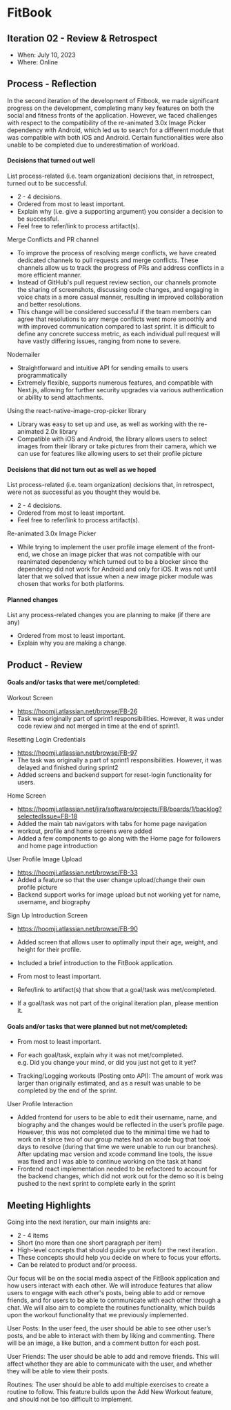 # FitBook




## Iteration 02 - Review & Retrospect


 * When: July 10, 2023
 * Where: Online


## Process - Reflection


In the second iteration of the development of Fitbook, we made significant progress on the development, completing many key features on both the social and fitness fronts of the application. However, we faced challenges with respect to the compatibility of the re-animated 3.0x Image Picker dependency with Android, which led us to search for a different module that was compatible with both iOS and Android. Certain functionalities were also unable to be completed due to underestimation of workload.


#### Decisions that turned out well


List process-related (i.e. team organization) decisions that, in retrospect, turned out to be successful.


 * 2 - 4 decisions.
 * Ordered from most to least important.
 * Explain why (i.e. give a supporting argument) you consider a decision to be successful.
 * Feel free to refer/link to process artifact(s).


Merge Conflicts and PR channel
* To improve the process of resolving merge conflicts, we have created dedicated channels to pull requests and merge conflicts. These channels allow us to track the progress of PRs and address conflicts in a more efficient manner. 
* Instead of GitHub's pull request review section, our channels promote the sharing of screenshots, discussing code changes, and engaging in voice chats in a more casual manner, resulting in improved collaboration and better resolutions. 
* This change will be considered successful if the team members can agree that resolutions to any merge conflicts went more smoothly and with improved communication compared to last sprint. It is difficult to define any concrete success metric, as each individual pull request will have vastly differing issues, ranging from none to severe.


Nodemailer
* Straightforward and intuitive API for sending emails to users programmatically
* Extremely flexible, supports numerous features, and compatible with Next.js, allowing for further security upgrades via various authentication or ability to send attachments.


Using the react-native-image-crop-picker library
* Library was easy to set up and use, as well as working with the re-animated 2.0x library
* Compatible with iOS and Android, the library allows users to select images from their library or take pictures from their camera, which we can use for features like allowing users to set their profile picture


#### Decisions that did not turn out as well as we hoped


List process-related (i.e. team organization) decisions that, in retrospect, were not as successful as you thought they would be.


 * 2 - 4 decisions.
 * Ordered from most to least important.
 * Feel free to refer/link to process artifact(s).


Re-animated 3.0x Image Picker
* While trying to implement the user profile image element of the front-end, we chose an image picker that was not compatible with our reanimated dependency which turned out to be a blocker since the dependency did not work for Android and only for iOS. It was not until later that we solved that issue when a new image picker module was chosen that works for both platforms.


#### Planned changes


List any process-related changes you are planning to make (if there are any)


 * Ordered from most to least important.
 * Explain why you are making a change.


## Product - Review


#### Goals and/or tasks that were met/completed:


Workout Screen
* https://hoomji.atlassian.net/browse/FB-26
* Task was originally part of sprint1 responsibilities. However, it was under code review and not merged in time at the end of sprint1.


Resetting Login Credentials
* https://hoomji.atlassian.net/browse/FB-97
* The task was originally a part of sprint1 responsibilities. However, it was delayed and finished during sprint2
* Added screens and backend support for reset-login functionality for users.


Home Screen
* https://hoomji.atlassian.net/jira/software/projects/FB/boards/1/backlog?selectedIssue=FB-18
* Added the main tab navigators with tabs for home page navigation
* workout, profile and home screens were added
* Added a few components to go along with the Home page for followers and home page introduction


User Profile Image Upload
* https://hoomji.atlassian.net/browse/FB-33
* Added a feature so that the user change upload/change their own profile picture
* Backend support works for image upload but not working yet for name, username, and biography


Sign Up Introduction Screen
* https://hoomji.atlassian.net/browse/FB-90
* Added screen that allows user to optimally input their age, weight, and height for their profile.
* Included a brief introduction to the FitBook application.


 * From most to least important.
 * Refer/link to artifact(s) that show that a goal/task was met/completed.
 * If a goal/task was not part of the original iteration plan, please mention it.


#### Goals and/or tasks that were planned but not met/completed:


 * From most to least important.
 * For each goal/task, explain why it was not met/completed.      
   e.g. Did you change your mind, or did you just not get to it yet?


* Tracking/Logging workouts (Posting onto API): The amount of work was larger than originally estimated, and as a result was unable to be completed by the end of the sprint.


User Profile Interaction
* Added frontend for users to be able to edit their username, name, and biography and the changes would be reflected in the user’s profile page. However, this was not completed due to the minimal time we had to work on it since two of our group mates had an xcode bug that took days to resolve (during that time we were unable to run our branches). After updating mac version and xcode command line tools, the issue was fixed and I was able to continue working on the task at hand
* Frontend react implementation needed to be refactored to account for the backend changes, which did not work out for the demo so it is being pushed to the next sprint to complete early in the sprint


## Meeting Highlights


Going into the next iteration, our main insights are:


 * 2 - 4 items
 * Short (no more than one short paragraph per item)
 * High-level concepts that should guide your work for the next iteration.
 * These concepts should help you decide on where to focus your efforts.
 * Can be related to product and/or process.


Our focus will be on the social media aspect of the FitBook application and how users interact with each other. We will introduce features that allow users to engage with each other's posts, being able to add or remove friends, and for users to be able to communicate with each other through a chat. We will also aim to complete the routines functionality, which builds upon the workout functionality that we previously implemented. 


User Posts: In the user feed, the user should be able to see other user’s posts, and be able to interact with them by liking and commenting. There will be an image, a like button, and a comment button for each post.


User Friends: The user should be able to add and remove friends. This will affect whether they are able to communicate with the user, and whether they will be able to view their posts.


Routines: The user should be able to add multiple exercises to create a routine to follow. This feature builds upon the Add New Workout feature, and should not be too difficult to implement.
